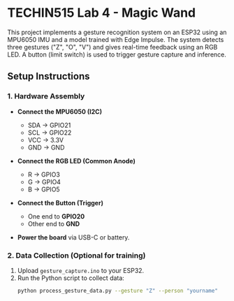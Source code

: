 # TECHIN515 Lab 4 - Magic Wand

This project implements a gesture recognition system on an ESP32 using an MPU6050 IMU and a model trained with Edge Impulse. The system detects three gestures ("Z", "O", "V") and gives real-time feedback using an RGB LED. A button (limit switch) is used to trigger gesture capture and inference.


## Setup Instructions

### 1. Hardware Assembly

- **Connect the MPU6050 (I2C)**  
  - SDA → GPIO21  
  - SCL → GPIO22  
  - VCC → 3.3V  
  - GND → GND

- **Connect the RGB LED (Common Anode)**  
  - R → GPIO3  
  - G → GPIO4  
  - B → GPIO5

- **Connect the Button (Trigger)**  
  - One end to **GPIO20**  
  - Other end to **GND**

- **Power the board** via USB-C or battery.


### 2. Data Collection (Optional for training)

1. Upload `gesture_capture.ino` to your ESP32.
2. Run the Python script to collect data:
   ```bash
   python process_gesture_data.py --gesture "Z" --person "yourname"
